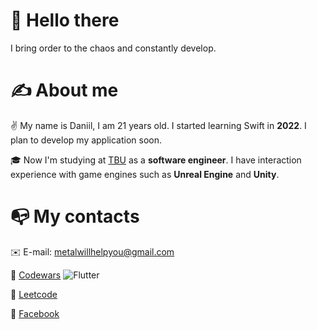 # 👋 Hello there 
I bring order to the chaos and constantly develop.
# ✍️ About me
✌️ My name is Daniil, I am 21 years old. I started learning Swift in **2022**. I plan to develop my application soon.

🎓 Now I'm studying at [TBU](https://www.utb.cz/en/) as a **software engineer**. I have interaction experience with game engines such as **Unreal Engine** and **Unity**. 


# 📭 My contacts

✉️ E-mail: metalwillhelpyou@gmail.com

🤺 [Codewars](https://www.codewars.com/users/Defile_) ![Flutter](https://www.codewars.com/users/Defile_/badges/micro)

📑 [Leetcode](https://leetcode.com/Defile_/)

📖 [Facebook](https://www.facebook.com/profile.php?id=100081063091898)

